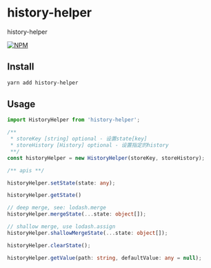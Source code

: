 # history-helper
history-helper

[![NPM](https://img.shields.io/npm/v/history-helper.svg)](https://www.npmjs.com/package/history-helper)

## Install

```bash
yarn add history-helper
```

## Usage

```ts
import HistoryHelper from 'history-helper';

/**
 * storeKey [string] optional - 设置state[key]
 * storeHistory [History] optional - 设置指定的history
 **/
const historyHelper = new HistoryHelper(storeKey, storeHistory);

/** apis **/

historyHelper.setState(state: any);

historyHelper.getState()

// deep merge, see: lodash.merge
historyHelper.mergeState(...state: object[]);

// shallow merge, use lodash.assign
historyHelper.shallowMergeState(...state: object[]);

historyHelper.clearState();

historyHelper.getValue(path: string, defaultValue: any = null);

```
